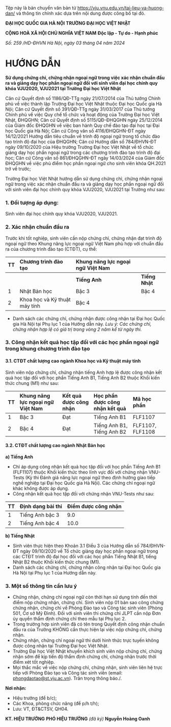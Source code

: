 Tệp này là bản chuyển văn bản từ https://vju.vnu.edu.vn/tai-lieu-va-huong-dan/ và thông tin chính xác dựa trên nội dung được công bố tại đó.

**ĐẠI HỌC QUỐC GIA HÀ NỘI**
**TRƯỜNG ĐẠI HỌC VIỆT NHẬT**

**CỘNG HOÀ XÃ HỘI CHỦ NGHĨA VIỆT NAM**
**Độc lập - Tự do - Hạnh phúc**

*Số: 259 /HD-ĐHVN*
*Hà Nội, ngày 03 tháng 04 năm 2024*

# HƯỚNG DẪN
**Sử dụng chứng chỉ, chứng nhận ngoại ngữ trong việc xác nhận chuẩn đầu ra và giảng dạy học phần ngoại ngữ đối với sinh viên đại học chính quy khóa VJU2020, VJU2021 tại Trường Đại học Việt Nhật**

Căn cứ Quyết định số 1186/QĐ-TTg ngày 21/07/2014 của Thủ tướng Chính phủ về việc thành lập Trường Đại học Việt Nhật thuộc Đại học Quốc gia Hà Nội;
Căn cứ Quyết định số 391/QĐ-TTg ngày 31/03/2017 của Thủ tướng Chính phủ về việc Quy chế tổ chức và hoạt động của Trường Đại học Việt Nhật, ĐHQGHN;
Căn cứ Quyết định số 5115/QĐ-ĐHQGHN ngày 25/12/2014 của Giám đốc ĐHQGHN về việc ban hành Quy chế đào tạo đại học tại Đại học Quốc gia Hà Nội;
Căn cứ Công văn số 4116/ĐHQGHN-ĐT ngày 14/12/2021 Hướng dẫn tiêu chuẩn về trình độ ngoại ngữ trong tổ chức đào tạo trình độ đại học của ĐHQGHN;
Căn cứ Hướng dẫn số 784/ĐHVN-ĐT ngày 09/10/2020 của Hiệu trưởng Trường Đại học Việt Nhật về tổ chức giảng dạy học phần ngoại ngữ trong các chương trình đào tạo trình độ đại học;
Căn cứ Công văn số 861/ĐHQGHN-ĐT ngày 14/03/2024 của Giám đốc ĐHQGHN về việc phủ điểm học phần ngoại ngữ cho sinh viên khóa QH.2021 trở về trước;

Trường Đại học Việt Nhật hướng dẫn sử dụng chứng chỉ, chứng nhận ngoại ngữ trong việc xác nhận chuẩn đầu ra và giảng dạy học phần ngoại ngữ đối với sinh viên đại học chính quy khóa VJU2020, VJU2021 tại Trường như sau:

### 1. Đối tượng áp dụng:
Sinh viên đại học chính quy khóa VJU2020, VJU2021.

### 2. Xác nhận chuẩn đầu ra
Trước khi tốt nghiệp, sinh viên cần nộp chứng chỉ, chứng nhận đạt trình độ ngoại ngữ theo Khung năng lực ngoại ngữ Việt Nam phù hợp với chuẩn đầu ra của chương trình đào tạo (CTĐT), cụ thể:

| TT | Chương trình đào tạo | Khung năng lực ngoại ngữ Việt Nam | |
| :-- | :--- | :--- | :--- |
| | | **Tiếng Anh** | **Tiếng Nhật** |
| 1 | Nhật Bản học | Bậc 3 | Bậc 4 |
| 2 | Khoa học và Kỹ thuật máy tính | Bậc 4 | |

- Danh sách các chứng chỉ, chứng nhận được công nhận tại Đại học Quốc gia Hà Nội tại Phụ lục 1 của Hướng dẫn này.
*Lưu ý: Các chứng chỉ, chứng nhận hợp lệ có giá trị trong vòng 2 năm kể từ ngày thi.*

### 3. Công nhận kết quả học tập đối với các học phần ngoại ngữ trong khung chương trình đào tạo

#### 3.1. CTĐT chất lượng cao ngành Khoa học và Kỹ thuật máy tính
Sinh viên nộp chứng chỉ, chứng nhận tiếng Anh hợp lệ được công nhận kết quả học tập đối với học phần Tiếng Anh B1, Tiếng Anh B2 thuộc Khối kiến thức chung (M1) như sau:

| TT | Khung năng lực ngoại ngữ Việt Nam | Kết quả được công nhận | Học phần được công nhận kết quả | Mã học phần |
| :-- | :--- | :--- | :--- | :--- |
| 1 | Bậc 3 | Đạt | Tiếng Anh B1 | FLF1107 |
| 2 | Bậc 4 | Đạt | Tiếng Anh B1, Tiếng Anh B2 | FLF1107, FLF1108 |

#### 3.2. CTĐT chất lượng cao ngành Nhật Bản học
**a) Tiếng Anh**
- Chỉ áp dụng công nhận kết quả học tập đối với học phần Tiếng Anh B1 (FLF1107) thuộc Khối kiến thức theo lĩnh vực đối với chứng nhận VNU-Tests (Kỳ thi Đánh giá năng lực ngoại ngữ theo định hướng giao tiếp nghề nghiệp tại Đại học Quốc gia Hà Nội). Các chứng chỉ ngoại ngữ khác không được áp dụng.
- Công nhận kết quả học tập đối với chứng nhận VNU-Tests như sau:

| TT | Định dạng bài thi | Điểm được công nhận |
| :-- | :--- | :--- |
| 1 | Tiếng Anh bậc 3 | 9.0 |
| 2 | Tiếng Anh bậc 4 | 10.0 |

**b) Tiếng Nhật**
- Sinh viên thực hiện theo Khoản 3.1 Điều 3 của Hướng dẫn số 784/ĐHVN-ĐT ngày 09/10/2020 về Tổ chức giảng dạy học phần ngoại ngữ trong các CTĐT trình độ đại học đối với các học phần Tiếng Nhật B1, tiếng Nhật B2 thuộc Khối kiến thức chung (M1).
- Danh sách các chứng chỉ, chứng nhận công nhận tại Đại học Quốc gia Hà Nội tại Phụ lục 1 của Hướng dẫn này.

### 3. Một số thông tin cần lưu ý
- Chứng nhận, chứng chỉ ngoại ngữ còn thời hạn sử dụng tính đến thời điểm nộp chứng nhận, chứng chỉ. Sinh viên nộp 01 bản sao công chứng chứng nhận, chứng chỉ về Phòng Đào tạo và Công tác sinh viên (Phòng 501, Cơ sở Mỹ Đình). Đối với sinh viên thi chứng chỉ JLPT cần nộp Đơn ủy quyền thẩm định chứng chỉ theo mẫu tại Phụ lục 2.
- Trong trường hợp sinh viên đã có tên trong Quyết định công nhận chuẩn đầu ra của Trường KHÔNG cần thực hiện lại việc nộp chứng chỉ, chứng nhận.
- Chứng nhận, chứng chỉ ngoại ngữ thi dưới hình thức trực tuyến không được công nhận tại Trường Đại học Việt Nhật.
- Trường Đại học Việt Nhật khuyến khích sinh viên nộp chứng chỉ, chứng nhận sớm để kịp tiến độ thẩm định chứng chỉ, chứng nhận trước thời điểm xét tốt nghiệp.
- Mọi thắc mắc về việc nộp chứng chỉ, chứng nhận, sinh viên liên hệ trực tiếp với Phòng Đào tạo và Công tác sinh viên (email: phongdaotao@st.vju.ac.vn).
Trân trọng thông báo./.

**Nơi nhận:**
- Hiệu trưởng (để b/c);
- Các Khoa, phòng chức năng (để p/h t/h);
- Lưu: VT, ĐT&CTSV, QH04.

**KT. HIỆU TRƯỞNG**
**PHÓ HIỆU TRƯỞNG**
*(đã ký)*
**Nguyễn Hoàng Oanh**